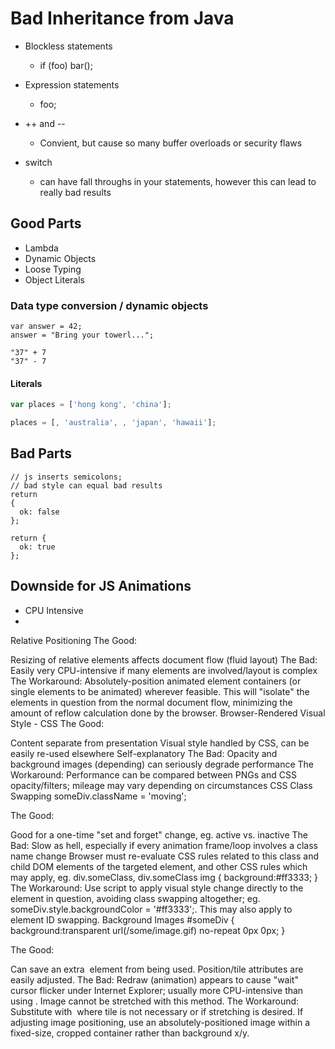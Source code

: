 Bad Inheritance from Java
========================

  - Blockless statements
    - if (foo) bar();

  - Expression statements
    - foo;

  - ++ and --
    - Convient, but cause so many buffer overloads or security flaws

  - switch
    - can have fall throughs in your statements, however this can lead to really bad results

## Good Parts
  - Lambda
  - Dynamic Objects
  - Loose Typing
  - Object Literals

### Data type conversion / dynamic objects

    var answer = 42;
    answer = "Bring your towerl...";

    "37" + 7
    "37" - 7

#### Literals
```javascript
var places = ['hong kong', 'china'];

places = [, 'australia', , 'japan', 'hawaii'];
```
## Bad Parts

    // js inserts semicolons;
    // bad style can equal bad results
    return
    {
      ok: false
    };

    return {
      ok: true
    };

## Downside for JS Animations

- CPU Intensive
-

Relative Positioning
The Good:

Resizing of relative elements affects document flow (fluid layout)
The Bad:
Easily very CPU-intensive if many elements are involved/layout is complex
The Workaround:
Absolutely-position animated element containers (or single elements to be animated) wherever feasible. This will "isolate" the elements in question from the normal document flow, minimizing the amount of reflow calculation done by the browser.
Browser-Rendered Visual Style - CSS
The Good:

Content separate from presentation
Visual style handled by CSS, can be easily re-used elsewhere
Self-explanatory
The Bad:
Opacity and background images (depending) can seriously degrade performance
The Workaround:
Performance can be compared between PNGs and CSS opacity/filters; mileage may vary depending on circumstances
CSS Class Swapping
someDiv.className = 'moving';

The Good:

Good for a one-time "set and forget" change, eg. active vs. inactive
The Bad:
Slow as hell, especially if every animation frame/loop involves a class name change
Browser must re-evaluate CSS rules related to this class and child DOM elements of the targeted element, and other CSS rules which may apply, eg. div.someClass, div.someClass img { background:#ff3333; }
The Workaround:
Use script to apply visual style change directly to the element in question, avoiding class swapping altogether; eg. someDiv.style.backgroundColor = '#ff3333';. This may also apply to element ID swapping.
Background Images
#someDiv { background:transparent url(/some/image.gif) no-repeat 0px 0px; }

The Good:

Can save an extra <img /> element from being used. Position/tile attributes are easily adjusted.
The Bad:
Redraw (animation) appears to cause "wait" cursor flicker under Internet Explorer; usually more CPU-intensive than using <img />.
Image cannot be stretched with this method.
The Workaround:
Substitute with <img /> where tile is not necessary or if stretching is desired.
If adjusting image positioning, use an absolutely-positioned image within a fixed-size, cropped container rather than background x/y.
